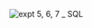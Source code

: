 ![expt 5, 6, 7 _ SQL](https://user-images.githubusercontent.com/69143338/125246563-904e5780-e30f-11eb-8c88-b94a21797a1a.PNG)
